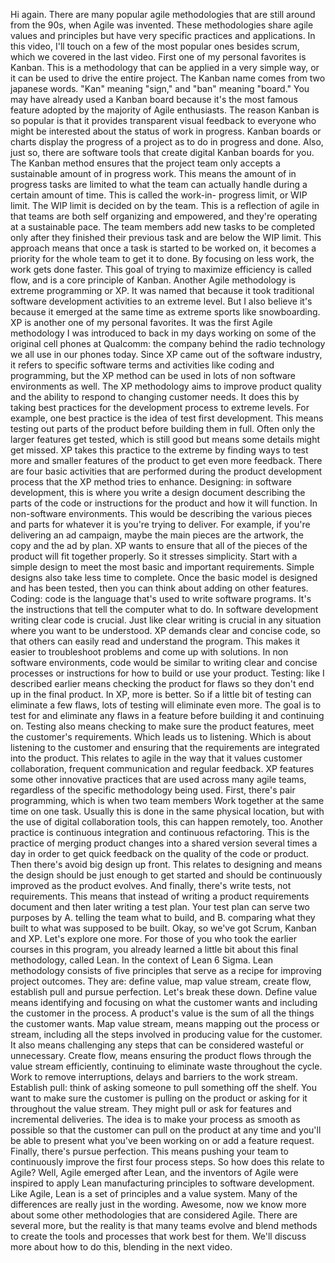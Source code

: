 Hi again. There are many popular agile methodologies that are still around from
the 90s, when Agile was invented. These methodologies share agile values and
principles but have very specific practices and applications. In this video,
I'll touch on a few of the most popular ones besides scrum, which we covered in
the last video. First one of my personal favorites is Kanban. This is a
methodology that can be applied in a very simple way, or it can be used to drive
the entire project. The Kanban name comes from two japanese words. "Kan" meaning
"sign," and "ban" meaning "board." You may have already used a Kanban board
because it's the most famous feature adopted by the majority of Agile
enthusiasts. The reason Kanban is so popular is that it provides transparent
visual feedback to everyone who might be interested about the status of work in
progress. Kanban boards or charts display the progress of a project as to do in
progress and done. Also, just so, there are software tools that create digital
Kanban boards for you. The Kanban method ensures that the project team only
accepts a sustainable amount of in progress work. This means the amount of in
progress tasks are limited to what the team can actually handle during a certain
amount of time. This is called the work-in- progress limit, or WIP limit. The
WIP limit is decided on by the team. This is a reflection of agile in that teams
are both self organizing and empowered, and they're operating at a sustainable
pace. The team members add new tasks to be completed only after they finished
their previous task and are below the WIP limit. This approach means that once a
task is started to be worked on, it becomes a priority for the whole team to get
it to done. By focusing on less work, the work gets done faster. This goal of
trying to maximize efficiency is called flow, and is a core principle of Kanban.
Another Agile methodology is extreme programming or XP. It was named that
because it took traditional software development activities to an extreme level.
But I also believe it's because it emerged at the same time as extreme sports
like snowboarding. XP is another one of my personal favorites. It was the first
Agile methodology I was introduced to back in my days working on some of the
original cell phones at Qualcomm: the company behind the radio technology we all
use in our phones today. Since XP came out of the software industry, it refers
to specific software terms and activities like coding and programming, but the
XP method can be used in lots of non software environments as well. The XP
methodology aims to improve product quality and the ability to respond to
changing customer needs. It does this by taking best practices for the
development process to extreme levels. For example, one best practice is the
idea of test first development. This means testing out parts of the product
before building them in full. Often only the larger features get tested, which
is still good but means some details might get missed. XP takes this practice to
the extreme by finding ways to test more and smaller features of the product to
get even more feedback. There are four basic activities that are performed
during the product development process that the XP method tries to enhance.
Designing: in software development, this is where you write a design document
describing the parts of the code or instructions for the product and how it will
function.  In non-software environments. This would be describing the various
pieces and parts for whatever it is you're trying to deliver. For example, if
you're delivering an ad campaign, maybe the main pieces are the artwork, the
copy and the ad by plan. XP wants to ensure that all of the pieces of the
product will fit together properly. So it stresses simplicity. Start with a
simple design to meet the most basic and important requirements. Simple designs
also take less time to complete. Once the basic model is designed and has been
tested, then you can think about adding on other features. Coding: code is the
language that's used to write software programs. It's the instructions that tell
the computer what to do. In software development writing clear code is crucial.
Just like clear writing is crucial in any situation where you want to be
understood. XP demands clear and concise code, so that others can easily read
and understand the program. This makes it easier to troubleshoot problems and
come up with solutions. In non software environments, code would be similar to
writing clear and concise processes or instructions for how to build or use your
product. Testing: like I described earlier means checking the product for flaws
so they don't end up in the final product. In XP, more is better. So if a little
bit of testing can eliminate a few flaws, lots of testing will eliminate even
more. The goal is to test for and eliminate any flaws in a feature before
building it and continuing on. Testing also means checking to make sure the
product features, meet the customer's requirements. Which leads us to listening.
Which is about listening to the customer and ensuring that the requirements are
integrated into the product. This relates to agile in the way that it values
customer collaboration, frequent communication and regular feedback. XP features
some other innovative practices that are used across many agile teams,
regardless of the specific methodology being used. First, there's pair
programming, which is when two team members Work together at the same time on
one task. Usually this is done in the same physical location, but with the use
of digital collaboration tools, this can happen remotely, too. Another practice
is continuous integration and continuous refactoring. This is the practice of
merging product changes into a shared version several times a day in order to
get quick feedback on the quality of the code or product. Then there's avoid big
design up front. This relates to designing and means the design should be just
enough to get started and should be continuously improved as the product
evolves. And finally, there's write tests, not requirements. This means that
instead of writing a product requirements document and then later writing a test
plan. Your test plan can serve two purposes by A. telling the team what to
build, and B. comparing what they built to what was supposed to be built. Okay,
so we've got Scrum, Kanban and XP. Let's explore one more. For those of you who
took the earlier courses in this program, you already learned a little bit about
this final methodology, called Lean. In the context of Lean 6 Sigma. Lean
methodology consists of five principles that serve as a recipe for improving
project outcomes. They are: define value, map value stream, create flow,
establish pull and pursue perfection. Let's break these down.  Define value
means identifying and focusing on what the customer wants and including the
customer in the process. A product's value is the sum of all the things the
customer wants. Map value stream, means mapping out the process or stream,
including all the steps involved in producing value for the customer. It also
means challenging any steps that can be considered wasteful or unnecessary.
Create flow, means ensuring the product flows through the value stream
efficiently, continuing to eliminate waste throughout the cycle. Work to remove
interruptions, delays and barriers to the work stream. Establish pull: think of
asking someone to pull something off the shelf. You want to make sure the
customer is pulling on the product or asking for it throughout the value stream.
They might pull or ask for features and incremental deliveries. The idea is to
make your process as smooth as possible so that the customer can pull on the
product at any time and you'll be able to present what you've been working on or
add a feature request. Finally, there's pursue perfection. This means pushing
your team to continuously improve the first four process steps. So how does this
relate to Agile? Well, Agile emerged after Lean, and the inventors of Agile were
inspired to apply Lean manufacturing principles to software development. Like
Agile, Lean is a set of principles and a value system. Many of the differences
are really just in the wording. Awesome, now we know more about some other
methodologies that are considered Agile. There are several more, but the reality
is that many teams evolve and blend methods to create the tools and processes
that work best for them. We'll discuss more about how to do this, blending in
the next video.